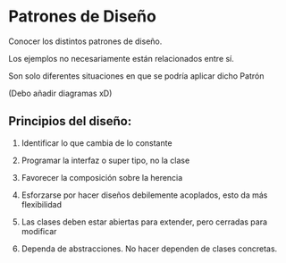 # Patrones de Diseño
Conocer los distintos patrones de diseño. 

Los ejemplos no necesariamente están relacionados entre sí. 

Son solo diferentes situaciones en que se podría aplicar dicho Patrón

(Debo añadir diagramas xD) 

## Principios del diseño:

1. Identificar lo que cambia de lo constante 

2. Programar la interfaz o super tipo, no la clase 

3. Favorecer la composición sobre la herencia

4. Esforzarse por hacer diseños debilemente acoplados,
esto da más flexibilidad

5. Las clases deben estar abiertas para extender, pero
cerradas para modificar

6. Dependa de abstracciones. No hacer
dependen de clases concretas. 
